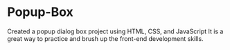 # Popup-Box
Created a popup dialog box project using HTML, CSS, and JavaScript
It is a great way to practice and brush up the front-end development skills. 
